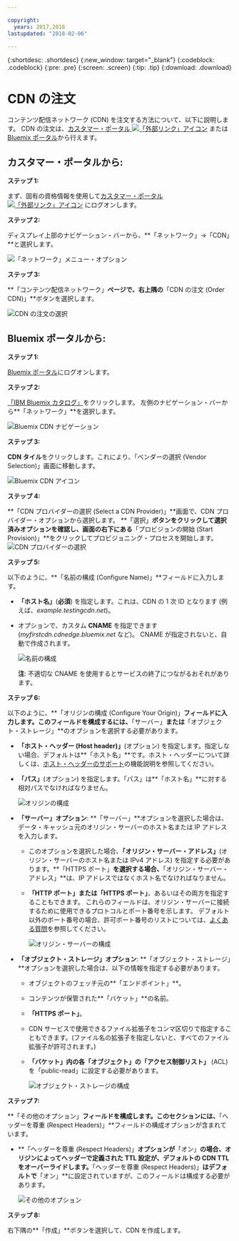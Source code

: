 ```yaml
---

copyright:
  years: 2017,2018
lastupdated: "2018-02-06"

---
```


{:shortdesc: .shortdesc}
{:new_window: target="_blank"}
{:codeblock: .codeblock}
{:pre: .pre}
{:screen: .screen}
{:tip: .tip}
{:download: .download}

# CDN の注文

コンテンツ配信ネットワーク (CDN) を注文する方法について、以下に説明します。 CDN の注文は、[カスタマー・ポータル ![「外部リンク」アイコン](../../icons/launch-glyph.svg "「外部リンク」アイコン")](https://control.softlayer.com/) または [Bluemix ポータル](https://www.ibm.com/cloud-computing/bluemix/)から行えます。

## カスタマー・ポータルから:

**ステップ 1:**

まず、固有の資格情報を使用して[カスタマー・ポータル ![「外部リンク」アイコン](../../icons/launch-glyph.svg "「外部リンク」アイコン")](https://control.softlayer.com/) にログオンします。

**ステップ 2:**

ディスプレイ上部のナビゲーション・バーから、**「ネットワーク」->「CDN」**と選択します。

   ![「ネットワーク」メニュー・オプション](images/network-cdn.png)

**ステップ 3:**

**「コンテンツ配信ネットワーク」**ページで、右上隅の**「CDN の注文 (Order CDN)」**ボタンを選択します。

   ![CDN の注文の選択](images/order-cdn-button.png)

## Bluemix ポータルから:

**ステップ 1:**

[Bluemix ポータル](https://www.ibm.com/cloud-computing/bluemix/)にログオンします。

**ステップ 2:**

[「IBM Bluemix カタログ」](https://console.bluemix.net/catalog/)をクリックします。 左側のナビゲーション・バーから**「ネットワーク」**を選択します。

   ![Bluemix CDN ナビゲーション](images/bluemix_navigation.png)

**ステップ 3:**

**CDN タイル**をクリックします。これにより、「ベンダーの選択 (Vendor Selection)」画面に移動します。

   ![Bluemix CDN アイコン](images/bluemix_tile.png)


**ステップ 4:**

**「CDN プロバイダーの選択 (Select a CDN Provider)」**画面で、CDN プロバイダー・オプションから選択します。 **「選択」**ボタンをクリックして選択済みオプションを確認し、画面の右下にある**「プロビジョンの開始 (Start Provision)」**をクリックしてプロビジョニング・プロセスを開始します。  
       ![CDN プロバイダーの選択](images/Vendor_Select_And_Provision.png)

**ステップ 5:**

以下のように、**「名前の構成 (Configure Name)」**フィールドに入力します。  

  * **「ホスト名」**(**必須**) を指定します。これは、CDN の 1 次 ID となります (例えば、_example.testingcdn.net_)。  
  * オプションで、カスタム **CNAME** を指定できます (_myfirstcdn.cdnedge.bluemix.net_ など)。 CNAME が指定されないと、自動で作成されます。   

       ![名前の構成](images/configure-hostname-cname.png)  

    **注**: 不適切な CNAME を使用するとサービスの終了につながるおそれがあります。

**ステップ 6:**

以下のように、**「オリジンの構成 (Configure Your Origin)」**フィールドに入力します。このフィールドを構成するには、**「サーバー」**または**「オブジェクト・ストレージ」**のオプションを選択する必要があります。  

   * **「ホスト・ヘッダー (Host header)」**(オプション) を指定します。指定しない場合、デフォルトは**「ホスト名」**です。ホスト・ヘッダーについて詳しくは、[ホスト・ヘッダーのサポート](about.html#host-header-support-)の機能説明を参照してください。  
   
   * **「パス」**(オプション) を指定します。「パス」は**「ホスト名」**に対する相対パスでなければなりません。 
   
      ![オリジンの構成](images/configure-origin.png)  

  * **「サーバー」オプション**: **「サーバー」**オプションを選択した場合は、データ・キャッシュ元のオリジン・サーバーのホスト名または IP アドレスを入力します。
      * このオプションを選択した場合、**「オリジン・サーバー・アドレス」**(オリジン・サーバーのホスト名または IPv4 アドレス) を指定する必要があります。**「HTTPS ポート」**を選択する場合、**「オリジン・サーバー・アドレス」**は、IP アドレスではなくホスト名でなければなりません。
      * **「HTTP ポート」**または**「HTTPS ポート」**、あるいはその両方を指定することもできます。 これらのフィールドは、オリジン・サーバーに接続するために使用できるプロトコルとポート番号を示します。 デフォルト以外のポート番号の場合、許可ポート番号のリストについては、[よくある質問](faq.html#are-there-any-restrictions-on-what-http-and-https-port-numbers-are-allowed-for-akamai-)を参照してください。

	     ![オリジン・サーバーの構成](images/configure-origin-server.png)

  * **「オブジェクト・ストレージ」オプション**: **「オブジェクト・ストレージ」**オプションを選択した場合は、以下の情報を指定する必要があります。
      * オブジェクトのフェッチ元の**「エンドポイント」**。
      * コンテンツが保管された**「バケット」**の名前。
      * **「HTTPS ポート」**。
      * CDN サービスで使用できるファイル拡張子をコンマ区切りで指定することもできます。(ファイル名の拡張子を指定しないと、すべてのファイル拡張子が許可されます。)
      * **「バケット」**内の各**「オブジェクト」**の**「アクセス制御リスト」** (ACL) を「public-read」に設定する必要があります。

	     ![オブジェクト・ストレージの構成](images/configure-origin-object-storage.png)

**ステップ 7:**

**「その他のオプション」**フィールドを構成します。このセクションには、**「ヘッダーを尊重 (Respect Headers)」**フィールドの構成オプションが含まれています。

   * **「ヘッダーを尊重 (Respect Headers)」**オプションが**「オン」**の場合、オリジンによってヘッダーで定義された TTL 設定が、デフォルトの CDN TTL をオーバーライドします。**「ヘッダーを尊重 (Respect Headers)」**はデフォルトで**「オン」**に設定されていますが、このフィールドは構成する必要があります。  

        ![その他のオプション](images/other-options.png)

**ステップ 8:**

右下隅の**「作成」**ボタンを選択して、CDN を作成します。
